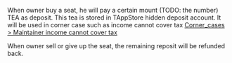 When owner buy a seat, he will pay a certain mount (TODO: the number) TEA as deposit.
This tea is stored in TAppStore hidden deposit account. It will be used in corner case such as income cannot cover tax [Corner_cases > Maintainer income cannot cover tax](Corner_cases.md#maintainer-income-cannot-cover-tax)

When owner sell or give up the seat, the remaining reposit will be refunded back.
